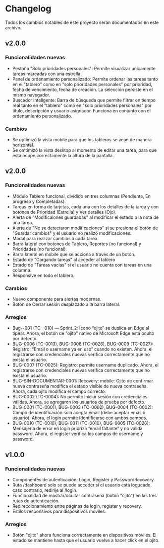 # Changelog

Todos los cambios notables de este proyecto serán documentados en este archivo.

## v2.0.0

### Funcionalidades nuevas
- Pestaña "Solo prioridades personales": Permite visualizar unicamente tareas marcadas con una estrella.
- Panel de ordenamiento personalizado: Permite ordenar las tareas tanto en el "tablero" como en "solo prioridades personales" por prioridad, fecha de vencimiento, fecha de creación. La selección persiste en el mismo navegador.
- Buscador inteligente: Barra de búsqueda que permite filtrar en tiempo real tanto en el "tablero" como en "solo prioridades personales" por título, descripción y usuario asignador. Funciona en conjunto con el ordenamiento personalizado.

### Cambios
- Se optimizó la vista mobile para que los tableros se vean de manera horizontal.
- Se omtimizó la vista desktop al momento de editar una tarea, para que esta ocupe correctamente la altura de la pantalla.



## v2.0.0

### Funcionalidades nuevas
- Módulo Tablero funcional, dividido en tres columnas (Pendiente, En progreso y Completadas).
- Tareas en forma de tarjetas, cada una con los detalles de la tarea y con botones de Prioridad (Estrella) y Ver detalles (Ojo).
- Alerta de "Modificaiones guardadas" al modificar el estado o la nota de una tarea.
- Alerta de "No se detectaron modificaciones" si se presiona el botón de "Guardar cambios" y el usuario no realizó modificaciones.
- Modal para realizar cambios a cada tarea.
- Barra lateral con botones de Tablero, Reportes (no funcional) y Prioridades (no funcional).
- Barra lateral en mobile que se acciona a través de un botón.
- Estado de "Cargando tareas" al acceder al tablero
- Estado de "Tareas vacías" si el usuario no cuenta con tareas en una columna.
- Responsive en todo el tablero.

### Cambios
- Nuevo componente para alertas modernas.
- Botón de Cerrar sesión desplazado a la barra lateral.

### Arreglos
- Bug--001 (TC--010) — Sprint_2: Ícono “ojito” se duplica en Edge al tipear. Ahora, el botón de "ojito" nativo de Microsoft Edge está oculto por defecto.
- BUG-0006 (TC-0013), BUG-0008 (TC-0026), BUG-0009 (TC-0027): Registro: “Email o username ya en uso” cuando no existen. Ahora, el registrarse con credenciales nuevas verifica correctamente que no exista el usuario.
- BUG-0007 (TC-0025): Registro: permite username duplicado. Ahora, el registrarse con credenciales nuevas verifica correctamente que no exista el usuario.
- BUG-SIN-DOCUMENTAR-0001: Recovery: mobile: Ojito de confirmar nueva contraseña modifica el estado visible de nueva contraseña. Ahora, cada ojito modifica el campo correcto. 
- BUG-0002 (TC-0004): No permite iniciar sesión con credenciales válidas. Ahora, se agregaron los usuarios de prueba por defecto.
- BUG-0001 (TC-0001), BUG-0003 (TC-0002), BUG-0004 (TC-0002): Campo de identificación solo acepta email (debe aceptar email o usuario). Ahora, el login permite identificarse con ambos campos.
- BUG-0010 (TC-0010), BUG-0011 (TC-0010), BUG-0005 (TC-0026): Mensajería de error en login prioriza “email faltante” y no valida password. Ahora, el register verifica los campos de username y password.





## v1.0.0

### Funcionalidades nuevas
- Componentes de autenticación: Login, Register y PasswordRecovery.
- Ruta /dashboard solo se puede acceder si el usuario está logueado. caso contrario, redirije al /login.
- Funcionalidad de mostrar/ocultar contraseña (botón "ojito") en las tres rutas de autenticación.
- Redireccionamiento entre páginas de login, register y recovery.
- Estilos responsivos para dispositivos móviles.

### Arreglos
- Botón "ojito" ahora funciona correctamente en dispositivos móviles. El estado se mantiene hasta que el usuario vuelve a hacer click en el ojito.